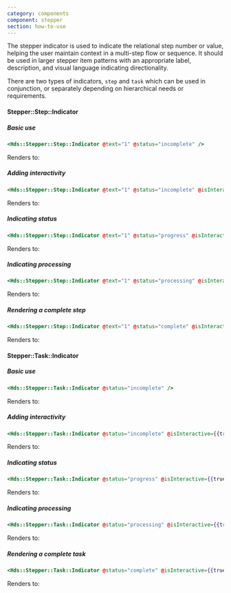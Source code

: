 ```yaml
---
category: components
component: stepper
section: how-to-use
---
```


The stepper indicator is used to indicate the relational step number or value, helping the user maintain context in a multi-step flow or sequence. It should be used in larger stepper item patterns with an appropriate label, description, and visual language indicating directionality.

There are two types of indicators, `step` and `task` which can be used in conjunction, or separately depending on hierarchical needs or requirements.

#### Stepper::Step::Indicator

##### Basic use

```handlebars
<Hds::Stepper::Step::Indicator @text="1" @status="incomplete" />
```

Renders to:

##### Adding interactivity

```handlebars
<Hds::Stepper::Step::Indicator @text="1" @status="incomplete" @isInteractive={{true}} />
```

Renders to:

##### Indicating status

```handlebars
<Hds::Stepper::Step::Indicator @text="1" @status="progress" @isInteractive={{true}} />
```

Renders to:

##### Indicating processing

```handlebars
<Hds::Stepper::Step::Indicator @text="1" @status="processing" @isInteractive={{true}} />
```

Renders to:

##### Rendering a complete step

```handlebars
<Hds::Stepper::Step::Indicator @text="1" @status="complete" @isInteractive={{true}} />
```

Renders to:

#### Stepper::Task::Indicator

##### Basic use

```handlebars
<Hds::Stepper::Task::Indicator @status="incomplete" />
```

Renders to:

##### Adding interactivity

```handlebars
<Hds::Stepper::Task::Indicator @status="incomplete" @isInteractive={{true}} />
```

Renders to:

##### Indicating status

```handlebars
<Hds::Stepper::Task::Indicator @status="progress" @isInteractive={{true}} />
```

Renders to:

##### Indicating processing

```handlebars
<Hds::Stepper::Task::Indicator @status="processing" @isInteractive={{true}} />
```

Renders to:

##### Rendering a complete task

```handlebars
<Hds::Stepper::Task::Indicator @status="complete" @isInteractive={{true}} />
```

Renders to: